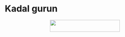 # Kadal gurun

<p align="center"><a href="https://github.com/grey423/RexaBroadcast"> <img src="https://img.shields.io/badge/Deploy%20To%20Heroku-blue?style=for-the-badge&logo=heroku" width="220" height="38.45"/></a></p>
